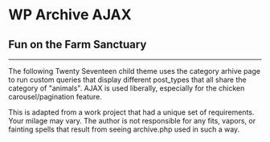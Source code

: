 
# WP Archive AJAX
## Fun on the Farm Sanctuary

___


The following Twenty Seventeen child theme uses the category arhive page to run custom queries that display different post_types that all share the category of "animals". AJAX is used liberally, especially for the chicken carousel/pagination feature.

This is adapted from a work project that had a unique set of requirements. Your milage may vary. The author is not responsible for any fits, vapors, or fainting spells that result from seeing archive.php used in such a way.